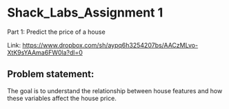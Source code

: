 # Shack_Labs_Assignment 1

Part 1: Predict the price of a house

Link: https://www.dropbox.com/sh/aypq6h3254207bs/AACzMLvo-XtK9sYAAma6FW0la?dl=0

## Problem statement: 
The goal is to understand the relationship between house features and how these
variables affect the house price.
